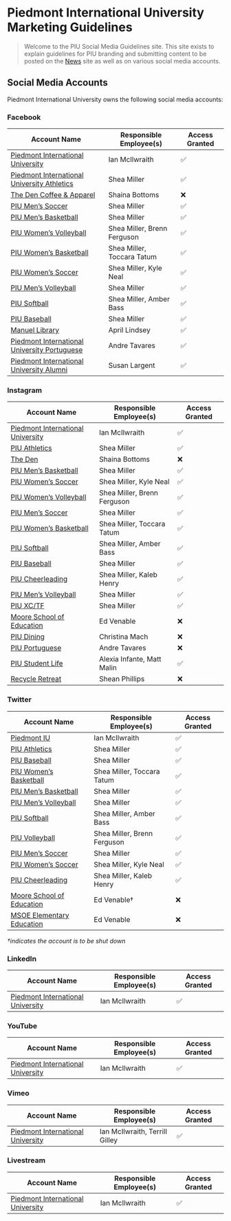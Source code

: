 # Piedmont International University Marketing Guidelines
> Welcome to the PIU Social Media Guidelines site. This site exists to explain guidelines for PIU branding and submitting content to be posted on the [News](https://news.piedmontu.edu) site as well as on various social media accounts.  

## Social Media Accounts
Piedmont International University owns the following social media accounts:

### Facebook
| Account Name | Responsible Employee(s) | Access Granted |
|------|------|------|
| [Piedmont International University](https://facebook.com/piedmontiu) | Ian McIlwraith | ✅ |
| [Piedmont International University Athletics](https://www.facebook.com/PIUBruins/) | Shea Miller | ✅ |
| [The Den Coffee & Apparel](https://www.facebook.com/thedenpiu/) | Shaina Bottoms | ❌ |
| [PIU Men’s Soccer](https://www.facebook.com/piumsoc) | Shea Miller | ✅ |
| [PIU Men’s Basketball](https://www.facebook.com/piumensbball/) | Shea Miller | ✅ |
| [PIU Women’s Volleyball](https://www.facebook.com/PIUWVolleyball) | Shea Miller, Brenn Ferguson | ✅ |
| [PIU Women’s Basketball](https://www.facebook.com/PIUWomensBasketball/) | Shea Miller, Toccara Tatum | ✅ |
| [PIU Women’s Soccer](https://www.facebook.com/PIU-Womens-Soccer-280767972744311/) | Shea Miller, Kyle Neal | ✅ |
| [PIU Men’s Volleyball](https://www.facebook.com/PIUMVB) | Shea Miller | ✅ |
| [PIU Softball](https://www.facebook.com/PIUSoftball) | Shea Miller, Amber Bass | ✅ |
| [PIU Baseball](https://www.facebook.com/PIUBaseball) | Shea Miller | ✅ |
| [Manuel Library](https://www.facebook.com/GeorgeMManuelLibrary) | April Lindsey | ✅ |
| [Piedmont International University Portuguese](https://www.facebook.com/PIUPortuguese) | Andre Tavares | ✅ |
| [Piedmont International University Alumni](https://www.facebook.com/PIUalumni) | Susan Largent | ✅ |

### Instagram
| Account Name | Responsible Employee(s) | Access Granted |
|------|------|------|
| [Piedmont International University](https://www.instagram.com/piedmontiu/) | Ian McIlwraith | ✅ |
| [PIU Athletics](https://www.instagram.com/piubruins/) | Shea Miller | ✅ |
| [The Den](https://www.instagram.com/thedenpiu/) | Shaina Bottoms | ❌ |
| [PIU Men’s Basketball](https://www.instagram.com/piumensbball/) | Shea Miller | ✅ |
| [PIU Women’s Soccer](https://www.instagram.com/piuwsoccer/) | Shea Miller, Kyle Neal | ✅ |
| [PIU Women’s Volleyball](https://www.instagram.com/piuvolleyball/) | Shea Miller, Brenn Ferguson | ✅ |
| [PIU Men’s Soccer](https://www.instagram.com/piumsoc/) | Shea Miller | ✅ |
| [PIU Women’s Basketball](https://www.instagram.com/piuladybruins/) | Shea Miller, Toccara Tatum | ✅ |
| [PIU Softball](https://www.instagram.com/piusoftball/) | Shea Miller, Amber Bass | ✅ |
| [PIU Baseball](https://www.instagram.com/piubaseball/) | Shea Miller | ✅ |
| [PIU Cheerleading](https://www.instagram.com/piucheerleading/) | Shea Miller, Kaleb Henry | ✅ |
| [PIU Men’s Volleyball](https://www.instagram.com/piumvball/) | Shea Miller | ✅ |
| [PIU XC/TF](https://www.instagram.com/piu_xctf/) | Shea Miller | ✅ |
| [Moore School of Education](https://www.instagram.com/piuschoolofed/) | Ed Venable | ❌ |
| [PIU Dining](https://www.instagram.com/piudining/) | Christina Mach | ❌ |
| [PIU Portuguese](https://www.instagram.com/piuport/) | Andre Tavares | ❌ |
| [PIU Student Life](https://www.instagram.com/thebruincave/) | Alexia Infante, Matt Malin | ✅ |
| [Recycle Retreat](https://www.instagram.com/recycleretreat/) | Shean Phillips | ❌ |

### Twitter
| Account Name | Responsible Employee(s) | Access Granted |
|------|------|------|
| [Piedmont IU](https://twitter.com/piedmontiu) | Ian McIlwraith | ✅ |
| [PIU Athletics](https://twitter.com/piubruins) | Shea Miller | ✅ |
| [PIU Baseball](https://twitter.com/piubaseball) | Shea Miller | ✅ |
| [PIU Women’s Basketball](https://twitter.com/piuladybruins) | Shea Miller, Toccara Tatum | ✅ |
| [PIU Men’s Basketball](https://twitter.com/piumensbball) | Shea Miller | ✅ |
| [PIU Men’s Volleyball](https://twitter.com/piumvball) | Shea Miller | ✅ |
| [PIU Softball](https://twitter.com/piusoftball) | Shea Miller, Amber Bass | ✅ |
| [PIU Volleyball](https://twitter.com/piuvolleyball) | Shea Miller, Brenn Ferguson | ✅ |
| [PIU Men’s Soccer](https://twitter.com/piumsoc) | Shea Miller | ✅ |
| [PIU Women’s Soccer](https://twitter.com/piuwsoccer) | Shea Miller, Kyle Neal | ✅ |
| [PIU Cheerleading](https://twitter.com/piucheerleading) | Shea Miller, Kaleb Henry | ✅ |
| [Moore School of Education](https://twitter.com/mooreschoolofed) | Ed Venable† | ❌ |
| [MSOE Elementary Education](https://twitter.com/MSOE_Elementary) | Ed Venable | ❌ |

*†indicates the account is to be shut down*

### LinkedIn
| Account Name | Responsible Employee(s) | Access Granted |
|------|------|------|
| [Piedmont International University](https://www.linkedin.com/school/piedmont-international-university/) | Ian McIlwraith | ✅ |

### YouTube
| Account Name | Responsible Employee(s) | Access Granted |
|------|------|------|
| [Piedmont International University](https://www.youtube.com/c/PiedmontInternationalUniversity) | Ian McIlwraith | ✅ |

### Vimeo
| Account Name | Responsible Employee(s) | Access Granted |
|------|------|------|
| [Piedmont International University](https://vimeo.com/piedmontiu) | Ian McIlwraith, Terrill Gilley | ✅ |

### Livestream
| Account Name | Responsible Employee(s) | Access Granted |
|------|------|------|
| [Piedmont International University](https://livestream.com/piu) | Ian McIlwraith | ✅ |